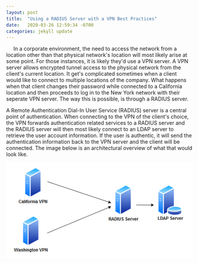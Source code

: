 ```yaml
---
layout: post
title:  "Using a RADIUS Server with a VPN Best Practices"
date:   2020-03-26 12:59:34 -0700
categories: jekyll update
---
```

&nbsp;&nbsp;&nbsp;&nbsp; In a corporate environment, the need to access the network from a location other than that physical network's location will most likely arise at some point.  For those instances, it is likely they'd use a VPN server.  A VPN server allows encrypted tunnel access to the physical network from the client's current location.  It get's complicated sometimes when a client would like to connect to multiple locations of the company.  What happens when that client changes their password while connected to a California location and then proceeds to log in to the New York network with their seperate VPN server.  The way this is possible, is through a RADIUS server.

A Remote Authentication Dial-In User Service (RADIUS) server is a central point of authentication.  When connecting to the VPN of the client's choice, the VPN forwards authentication related services to a RADIUS server and the RADIUS server will then most likely connect to an LDAP server to retrieve the user account information.  If the user is authentic, it will send the authentication information back to the VPN server and the client will be connected.  The image below is an architectural overview of what that would look like.

![VPN](/photos/VPNServices.PNG "VPN")